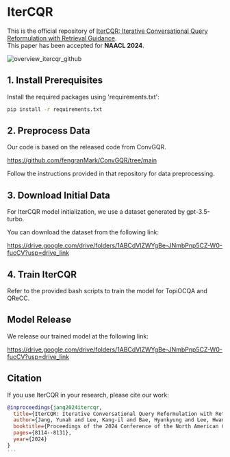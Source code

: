 # IterCQR

This is the official repository of [IterCQR: Iterative Conversational Query Reformulation with Retrieval Guidance](https://arxiv.org/abs/2311.09820).  
This paper has been accepted for **NAACL 2024**.


![overview_itercqr_github](https://github.com/YunahJang/IterCQR/assets/90023054/f2c2d22a-ec7e-4b7c-89d6-92ec82dbf5d1)

<h2> 1. Install Prerequisites </h2>
Install the required packages using 'requirements.txt':

```bash
pip install -r requirements.txt
```

<h2> 2. Preprocess Data </h2>
Our code is based on the released code from ConvGQR.

https://github.com/fengranMark/ConvGQR/tree/main

Follow the instructions provided in that repository for data preprocessing.

<h2> 3. Download Initial Data </h2>
For IterCQR model initialization, we use a dataset generated by gpt-3.5-turbo.

You can download the dataset from the following link:

https://drive.google.com/drive/folders/1ABCdVlZWYgBe-JNmbPnp5CZ-W0-fucCV?usp=drive_link

<h2> 4. Train IterCQR</h2>
Refer to the provided bash scripts to train the model for TopiOCQA and QReCC.


<h2> Model Release</h2>
We release our trained model at the following link:

https://drive.google.com/drive/folders/1ABCdVlZWYgBe-JNmbPnp5CZ-W0-fucCV?usp=drive_link


<h2> Citation</h2>
If you use IterCQR in your research, please cite our work:

```bibtex  
@inproceedings{jang2024itercqr,
  title={IterCQR: Iterative Conversational Query Reformulation with Retrieval Guidance},
  author={Jang, Yunah and Lee, Kang-il and Bae, Hyunkyung and Lee, Hwanhee and Jung, Kyomin},
  booktitle={Proceedings of the 2024 Conference of the North American Chapter of the Association for Computational Linguistics: Human Language Technologies (Volume 1: Long Papers)},
  pages={8114--8131},
  year={2024}
}
'''
